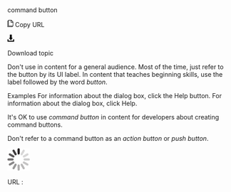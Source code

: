 # 

command button

![Copy URL](media/command-button/Copy.png)
Copy URL

![Download](media/command-button/Download.png)

Download topic

Don't
use in content for a general audience. Most of the time,
just refer to the button by its UI label. In content that
teaches beginning skills, use the label followed by the word *button*. 

Examples
For information about the dialog box, click the Help button.
For information about the dialog box, click Help.

It's OK to use *command button* in content for developers about creating command buttons.

Don't refer to a command button as an *action button* or *push button*. 

![In progress](media/command-button/activity-large.gif)

URL :
